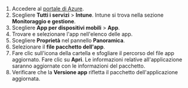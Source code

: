 
1. Accedere al [portale di Azure](https://portal.azure.com).  
2. Scegliere **Tutti i servizi** > **Intune**. Intune si trova nella sezione **Monitoraggio e gestione**.  
3. Scegliere **App per dispositivi mobili** > **App**.
4. Trovare e selezionare l'app nell'elenco delle app.  
5. Scegliere **Proprietà** nel pannello **Panoramica**.  
6. Selezionare il **file pacchetto dell'app**.  
7. Fare clic sull'icona della cartella e sfogliare il percorso del file app aggiornato. Fare clic su **Apri**. Le informazioni relative all'applicazione saranno aggiornate con le informazioni del pacchetto.  
8. Verificare che la **Versione app** rifletta il pacchetto dell'applicazione aggiornata.  
